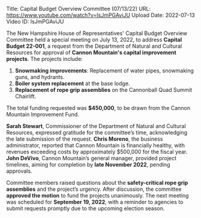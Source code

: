 Title: Capital Budget Overview Committee (07/13/22)
URL: https://www.youtube.com/watch?v=IsJmPGAviJU
Upload Date: 2022-07-13
Video ID: IsJmPGAviJU

The New Hampshire House of Representatives' Capital Budget Overview Committee held a special meeting on July 13, 2022, to address **Capital Budget 22-001**, a request from the Department of Natural and Cultural Resources for approval of **Cannon Mountain's capital improvement projects**. The projects include:

1. **Snowmaking improvements**: Replacement of water pipes, snowmaking guns, and hydrants.
2. **Boiler system replacement** at the base lodge.
3. **Replacement of rope grip assemblies** on the Cannonball Quad Summit Chairlift.

The total funding requested was **$450,000**, to be drawn from the Cannon Mountain Improvement Fund. 

**Sarah Stewart**, Commissioner of the Department of Natural and Cultural Resources, expressed gratitude for the committee’s time, acknowledging the late submission of the request. **Chris Moreno**, the business administrator, reported that Cannon Mountain is financially healthy, with revenues exceeding costs by approximately $500,000 for the fiscal year. **John DeVivo**, Cannon Mountain’s general manager, provided project timelines, aiming for completion by **late November 2022**, pending approvals.

Committee members raised questions about the **safety-critical rope grip assemblies** and the project’s urgency. After discussion, the committee **approved the motion** to fund the projects unanimously. The next meeting was scheduled for **September 19, 2022**, with a reminder to agencies to submit requests promptly due to the upcoming election season.